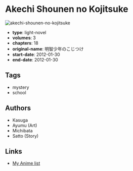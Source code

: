 # Akechi Shounen no Kojitsuke

![akechi-shounen-no-kojitsuke](https://cdn.myanimelist.net/images/manga/1/162118.jpg)

-   **type**: light-novel
-   **volumes**: 3
-   **chapters**: 18
-   **original-name**: 明智少年のこじつけ
-   **start-date**: 2012-01-30
-   **end-date**: 2012-01-30

## Tags

-   mystery
-   school

## Authors

-   Kasuga
-   Ayumu (Art)
-   Michibata
-   Satto (Story)

## Links

-   [My Anime list](https://myanimelist.net/manga/92257/Akechi_Shounen_no_Kojitsuke)
